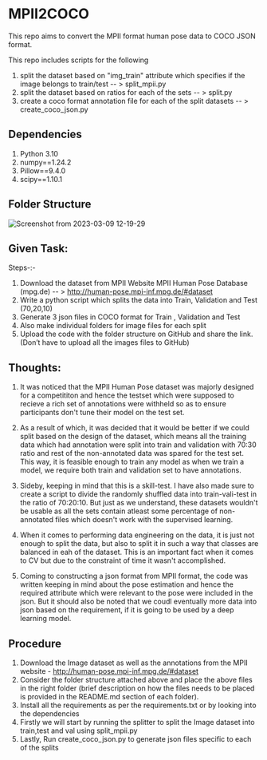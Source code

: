 # MPII2COCO

This repo aims to convert the MPII format human pose data to COCO JSON format.

This repo includes scripts for the following
1. split the dataset based on "img_train" attribute which specifies if the image belongs to train/test -- > split_mpii.py
2. split the dataset based on ratios for each of the sets -- > split.py
3. create a coco format annotation file for each of the split datasets -- > create_coco_json.py

## Dependencies
1. Python 3.10
2. numpy==1.24.2
3. Pillow==9.4.0
4. scipy==1.10.1

## Folder Structure
![Screenshot from 2023-03-09 12-19-29](https://user-images.githubusercontent.com/95454351/224110190-059c5bc6-af61-4c18-8359-5a468135704d.png)

## Given Task:
Steps-:-
1. Download the dataset from MPII Website MPII Human Pose Database (mpg.de) -- > http://human-pose.mpi-inf.mpg.de/#dataset
2. Write a python script which splits the data into Train, Validation and Test (70,20,10)
3. Generate 3 json files in COCO format for Train , Validation and Test
4. Also make individual folders for image files for each split
5. Upload the code with the folder structure on GitHub and share the link.(Don’t have to upload all the images files to GitHub) 
    
## Thoughts:
1. It was noticed that the MPII Human Pose dataset was majorly designed for a competititon and hence the testset which were supposed to recieve a rich set of annotations were withheld so as to ensure participants don't tune their model on the test set.

2. As a result of which, it was decided that it would be better if we could split based on the design of the dataset, which means all the training data which had annotation were split into train and validation with 70:30 ratio and rest of the non-annotated data was spared for the test set. This way, it is feasible enough to train any model as when we train a model, we require both train and validation set to have annotations.

3. Sideby, keeping in mind that this is a skill-test. I have also made sure to create a script to divide the randomly shuffled data into train-vali-test in the ratio of 70:20:10. But just as we understand, these datasets wouldn't be usable as all the sets contain atleast some percentage of non-annotated files  which doesn't work with the supervised learning.      

4. When it comes to performing data engineering on the data, it is just not enough to split the data, but also to split it in such a way that classes are balanced in eah of the dataset. This is an important fact when it comes to CV but due to the constraint of time it wasn't accomplished.

5. Coming to constructing a json format from MPII format, the code was written keeping in mind about the pose estimation and hence the required attribute which were relevant to the pose were included in the json. But it should also be noted that we coudl eventually more data into json based on the requirement, if it is going to be used by a deep learning model.

## Procedure
1. Download the Image dataset as well as the annotations from the MPII website - http://human-pose.mpi-inf.mpg.de/#dataset
2. Consider the folder structure attached above and place the above files in the right folder (brief description on how the files needs to be placed is provided in the README.md section of each folder).
3. Install all the requirements as per the requirements.txt or by looking into the dependencies
4. Firstly we will start by running the splitter to split the Image dataset into train,test and val using split_mpii.py
6. Lastly, Run create_coco_json.py to generate json files specific to each of the splits
